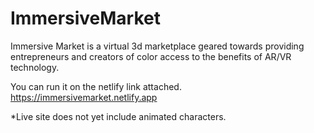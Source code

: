 # ImmersiveMarket
Immersive Market is a virtual 3d marketplace geared towards providing entrepreneurs and creators of color access to the benefits of AR/VR technology.

You can run it on the netlify link attached. https://immersivemarket.netlify.app

*Live site does not yet include animated characters. 
